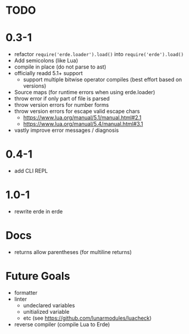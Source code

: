 # TODO

# 0.3-1

- refactor `require('erde.loader').load()` into `require('erde').load()`
- Add semicolons (like Lua)
- compile in place (do not parse to ast)
- officially readd 5.1+ support
  - support multiple bitwise operator compiles (best effort based on versions)
- Source maps (for runtime errors when using erde.loader)
- throw error if only part of file is parsed
- throw version errors for number forms
- throw version errors for escape valid escape chars
  - https://www.lua.org/manual/5.1/manual.html#2.1
  - https://www.lua.org/manual/5.4/manual.html#3.1
- vastly improve error messages / diagnosis

# 0.4-1

- add CLI REPL

# 1.0-1

- rewrite erde in erde

# Docs

- returns allow parentheses (for multiline returns)

# Future Goals

- formatter
- linter
  - undeclared variables
  - unitialized variable
  - etc (see https://github.com/lunarmodules/luacheck)
- reverse compiler (compile Lua to Erde)
